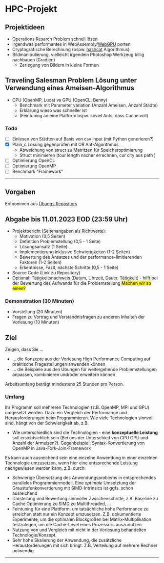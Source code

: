 # HPC-Projekt

## Projektideen
- [Operations Resarch](https://de.wikipedia.org/wiki/Operations_Research#Bekannte_Probleme) Problem schnell lösen 
- Irgendwas performantes in WebAssembly/[WebGPU](https://www.w3.org/TR/webgpu/) porten
- Cryptografische Berechnung (bspw. [hashcat](https://hashcat.net/hashcat/) Algorithmus)
- Bildmanipulierung, vielleicht irgendein Photoshop Werkzeug billig nachbauen (Gradien)
  - Zerlegung von Bildern in kleine Formen

## Traveling Salesman Problem Lösung unter Verwendung eines Ameisen-Algorithmus

- CPU (OpenMP, Luca) vs GPU (OpenCL, Benny) 
  - Benchmark mit Parameter variation (Anzahl Ameisen, Anzahl Städte) 
  - Erklärung wieso was schneller ist
  - (Feintuning an eine Platform bspw. soviel Ants, dass Cache voll)

### Todo

- [ ] Einlesen von Städten auf Basis von csv input (mit Python generieren?)
- [x] Plain_c Lösung gegenprüfen mit OR Ant-Algorithmus
  - Abweichung von struct zu Matritzen für Speicheroptimierung
  - Struct minimieren (tour length nacher errechnen, cur city aus path )
- [ ] Optimierung OpenCL
- [ ] Optimierung OpenMP
- [ ] Benchmark "Framework"
---

## Vorgaben
Entnommen aus [Übungs Repository](https://github.com/sspeiser/hpc-uebungen#projektarbeit)

## Abgabe bis 11.01.2023 EOD (23:59 Uhr)

- Projektbericht (Seitenangaben als Richtwerte):
  - Motivation (0,5 Seiten)
  - Definition Problemstellung (0,5 - 1 Seite)
  - Lösungsansatz (1 Seite)
  - Implementierung inklusive Schwierigkeiten (1-2 Seiten)
  - Bewertung des Ansatzes und der performance-limitierenden Faktoren (1-2 Seiten)
  - Erkentnisse, Fazit, nächste Schritte (0,5 - 1 Seite)
- Source Code (Link zu Repository)
- Optional: Tätigkeitsnachweis (Datum, Uhrzeit, Dauer, Tätigkeit) - hilft bei der Bewertung des Aufwands für die Problemstellung
<mark>Machen wir so einen?</mark> 

### Demonstration (30 Minuten)

- Vorstellung (20 Minuten)
- Fragen zu Vortrag und Verständnisfragen zu anderen Inhalten der Vorlesung (10 Minuten)

## Ziel

Zeigen, dass Sie ...
- ... die Konzepte aus der Vorlesung High Performance Computing auf praktische Fragestellungen anwenden können
- ... die Beispiele aus den Übungen für weitergehende Problemstellungen anpassen, kombinieren und/oder erweitern können

Arbeitsumfang beträgt mindestens 25 Stunden pro Person.

### Umfang

Ihr Programm soll mehreren Technologien (z.B. OpenMP, MPI und GPU) umgesetzt werden. Dazu ein Vergleich der Performance und Herausforderungen beim Programmieren. Wie viele Technologien sinnvoll sind, hängt von der Schwierigkeit ab, z.B.
- Wie unterschiedlich sind die Technologien - eine **konzeptuelle Leistung** soll ersichtsichlich sein (Bei uns der Unterschied von CPU GPU und Anzahl der Armeisen?). Gegenbeispiel: Syntax-Konvertierung von OpenMP in Java-Fork-Join-Framework

Es kann auch ausreichend sein eine einzelne Anwendung in einer einzelnen Technologie umzusetzen, wenn hier eine entsprechende Leistung nachgewiesen werden kann, z.B. durch:
- Schwierige Übersetzung des Anwendungsproblems in entsprechendes paralleles Programmiermodell. Eine *optimale* Umsetztung der Graustufenkonvertierung mit SIMD-Intrinsics ist ggfs. schon ausreichend
- Darstellung und Bewertung sinnvoller Zwischenschritte, z.B. Baseline zu Cache Optimierung zu SIMD zu Multithreaded, ...
- Feintuning für eine Plattform, um tatsächliche hohe Performance zu erreichen statt nur ein Konzept umzusetzen. Z.B. dokumentierte Experimente, um die optimalen Blockgrößen bei Matrix-Multiplikation festzulegen, um die Cache-Level eines Prozessors auszunutzen
- Nutzung von und Vergleich mit nicht in der Vorlesung behandelten Technologie/Konzept.
- Sehr hohe Skalierung der Anwendung, die zusätzliche Herausforderungen mit sich bringt. Z.B. Verteilung auf mehrere Rechner notwendig

---